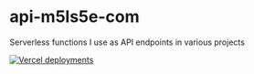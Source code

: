 # api-m5ls5e-com

Serverless functions I use as API endpoints in various projects

[![Vercel deployments](https://img.shields.io/github/deployments/mikesprague/api-m5ls5e-com/Production?label=Vercel%20%28build%20%26%20deploy%29&logo=vercel)](https://github.com/mikesprague/api-m5ls5e-com/deployments?environment=Production)
